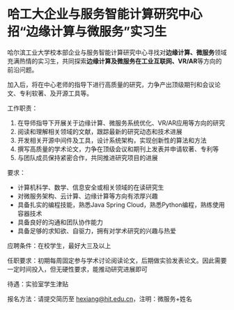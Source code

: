 # 哈工大企业与服务智能计算研究中心招“边缘计算与微服务”实习生

哈尔滨工业大学校本部企业与服务智能计算研究中心寻找对**边缘计算、微服务**领域充满热情的实习生，共同探索**边缘计算及微服务在工业互联网、VR/AR**等方向的前沿问题。

加入后，将在中心老师的指导下进行高质量的研究，力争产出顶级期刊和会议论文、专利软著、及开源工具等。

工作职责：

1. 在导师指导下开展关于边缘计算、微服务系统优化、VR/AR应用等方向的研究
2. 阅读和理解相关领域的文献，跟踪最新的研究动态和技术进展
3. 开发相关开源中间件及工具，设计系统架构，实现创新性的算法和方法
4. 撰写高质量的学术论文，力争在顶级会议和期刊上发表并申请软著、专利等
5. 与团队成员保持紧密合作，共同推进研究项目的进展

要求：

* 计算机科学、数学、信息安全或相关领域的在读研究生
* 对微服务架构、云计算、边缘计算等方向有浓厚兴趣
* 具备扎实的编程技能，熟悉Java Spring Cloud，熟悉Python编程，熟练使用容器技术
* 具备良好的沟通和团队协作能力
* 具备足够的求知欲、自驱力，拥有对学术研究的兴趣与热爱

应聘条件：在校学生，最好大三及以上

任职要求：初期每周固定参与学术讨论阅读论文，后期做实验发表论文。因此需要一定时间投入，但无硬性要求，能推动研究进展即可

待遇：实验室学生津贴

报名方法：请提交简历至 hexiang@hit.edu.cn，注明：微服务+姓名

‍
